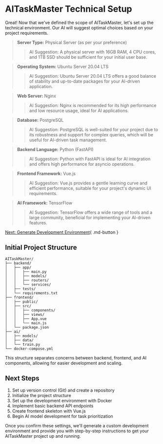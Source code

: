 # **AITaskMaster Technical Setup**
Great! Now that we've defined the scope of AITaskMaster, let's set up the technical environment. Our AI will suggest optimal choices based on your project requirements.

> **Server Type:**
> Physical Server (as per your preference)
>> AI Suggestion: A physical server with 16GB RAM, 4 CPU cores, and 1TB SSD should be sufficient for your initial user base.

> **Operating System:**
> Ubuntu Server 20.04 LTS
>> AI Suggestion: Ubuntu Server 20.04 LTS offers a good balance of stability and up-to-date packages for your AI-driven application.

> **Web Server:**
> Nginx
>> AI Suggestion: Nginx is recommended for its high performance and low resource usage, ideal for AI applications.

> **Database:**
> PostgreSQL
>> AI Suggestion: PostgreSQL is well-suited for your project due to its robustness and support for complex queries, which will be useful for AI-driven task management.

> **Backend Language:**
> Python (FastAPI)
>> AI Suggestion: Python with FastAPI is ideal for AI integration and offers high performance for asyncio operations.

> **Frontend Framework:**
> Vue.js
>> AI Suggestion: Vue.js provides a gentle learning curve and efficient performance, suitable for your project's dynamic UI requirements.

> **AI Framework:**
> TensorFlow
>> AI Suggestion: TensorFlow offers a wide range of tools and a large community, beneficial for implementing your AI-driven features.

[Next: Generate Development Environment](dev-env.md){ .md-button }

## **Initial Project Structure**

``` { .yaml .annotate }
AITaskMaster/
├── backend/
│   ├── app/
│   │   ├── main.py
│   │   ├── models/
│   │   ├── routers/
│   │   └── services/
│   ├── tests/
│   └── requirements.txt
├── frontend/
│   ├── public/
│   ├── src/
│   │   ├── components/
│   │   ├── views/
│   │   ├── App.vue
│   │   └── main.js
│   └── package.json
├── ai/
│   ├── models/
│   ├── data/
│   └── train.py
└── docker-compose.yml
```

This structure separates concerns between backend, frontend, and AI components, allowing for easier development and scaling.

## **Next Steps**
1. Set up version control (Git) and create a repository
2. Initialize the project structure
3. Set up the development environment with Docker
4. Implement basic backend API endpoints
5. Create frontend skeleton with Vue.js
6. Begin AI model development for task prioritization

Once you confirm these settings, we'll generate a custom development environment and provide you with step-by-step instructions to get your AITaskMaster project up and running.

